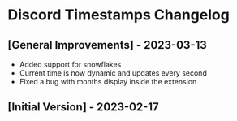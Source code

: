 # Discord Timestamps Changelog

## [General Improvements] - 2023-03-13
- Added support for snowflakes
- Current time is now dynamic and updates every second
- Fixed a bug with months display inside the extension

## [Initial Version] - 2023-02-17
